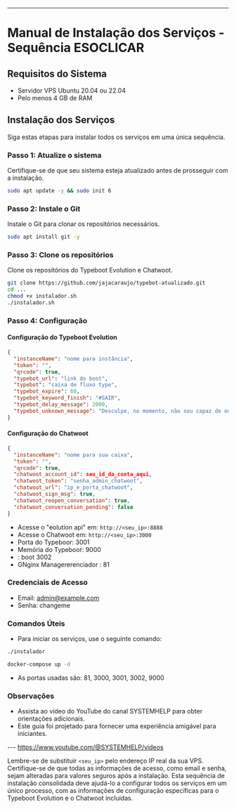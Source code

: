
---

# Manual de Instalação dos Serviços - Sequência ESOCLICAR

## Requisitos do Sistema

- Servidor VPS Ubuntu 20.04 ou 22.04
- Pelo menos 4 GB de RAM

## Instalação dos Serviços

Siga estas etapas para instalar todos os serviços em uma única sequência.

### Passo 1: Atualize o sistema

Certifique-se de que seu sistema esteja atualizado antes de prosseguir com a instalação.

```bash
sudo apt update -y && sudo init 6
```

### Passo 2: Instale o Git

Instale o Git para clonar os repositórios necessários.

```bash
sudo apt install git -y
```

### Passo 3: Clone os repositórios

Clone os repositórios do Typeboot Evolution e Chatwoot.

```bash
git clone https://github.com/jajacaraujo/typebot-atualizado.git
cd ...
chmod +x instalador.sh
./instalador.sh
```

### Passo 4: Configuração

#### Configuração do Typeboot Evolution

```json
{
  "instanceName": "nome para instância",
  "token": "",
  "qrcode": true,
  "typebot_url": "link do boot",
  "typebot": "caixa de fluxo type",
  "typebot_expire": 60,
  "typebot_keyword_finish": "#SAIR",
  "typebot_delay_message": 2000,
  "typebot_unknown_message": "Desculpe, no momento, não sou capaz de ouvir ou ver imagens, 🤖 e não posso enviar áudio ou imagens."
}
```

#### Configuração do Chatwoot

```json
{
  "instanceName": "nome para sua caixa",
  "token": "",
  "qrcode": true,
  "chatwoot_account_id": seu_id_da_conta_aqui,
  "chatwoot_token": "senha_admin_chatwoot",
  "chatwoot_url": "ip_e_porta_chatwoot",
  "chatwoot_sign_msg": true,
  "chatwoot_reopen_conversation": true,
  "chatwoot_conversation_pending": false
}
```

- Acesse o "eolution api" em: `http://<seu_ip>:8888`
- Acesse o Chatwoot em: `http://<seu_ip>:3000`
- Porta do Typeboor: 3001
- Memória do Typeboor: 9000
- : boot 3002
- GNginx Managererenciador : 81

### Credenciais de Acesso

- Email: admin@example.com
- Senha: changeme

### Comandos Úteis

- Para iniciar os serviços, use o seguinte comando:

```bash
./instalador

docker-compose up -d
```

- As portas usadas são: 81, 3000, 3001, 3002, 9000

### Observações

- Assista ao vídeo do YouTube do canal SYSTEMHELP para obter orientações adicionais.
- Este guia foi projetado para fornecer uma experiência amigável para iniciantes.

--- https://www.youtube.com/@SYSTEMHELP/videos

Lembre-se de substituir `<seu_ip>` pelo endereço IP real da sua VPS. Certifique-se de que todas as informações de acesso, como email e senha, sejam alteradas para valores seguros após a instalação. Esta sequência de instalação consolidada deve ajudá-lo a configurar todos os serviços em um único processo, com as informações de configuração específicas para o Typeboot Evolution e o Chatwoot incluídas.
